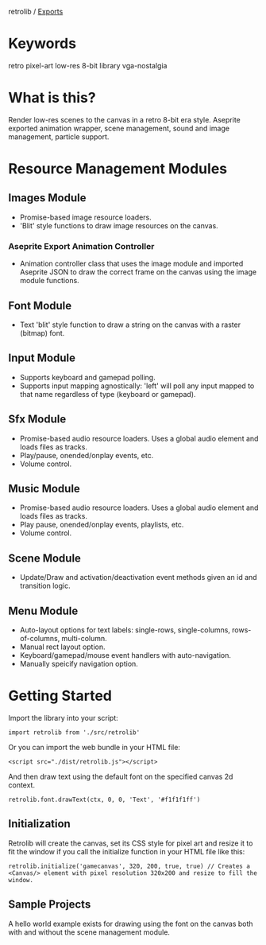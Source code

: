 retrolib / [Exports](modules.md)

# Keywords

retro pixel-art low-res 8-bit library vga-nostalgia

# What is this?

Render low-res scenes to the canvas in a retro 8-bit era style.  Aseprite exported animation wrapper, scene management, sound and image management, particle support.

# Resource Management Modules

## Images Module

- Promise-based image resource loaders.
- 'Blit' style functions to draw image resources on the canvas.

### Aseprite Export Animation Controller

- Animation controller class that uses the image module and imported Aseprite JSON to draw the correct frame on the canvas using the image module functions.

## Font Module

- Text 'blit' style function to draw a string on the canvas with a raster (bitmap) font.

## Input Module

- Supports keyboard and gamepad polling.
- Supports input mapping agnostically: 'left' will poll any input mapped to that name regardless of type (keyboard or gamepad).

## Sfx Module

- Promise-based audio resource loaders.  Uses a global audio element and loads files as tracks.
- Play/pause, onended/onplay events, etc.
- Volume control.

## Music Module

- Promise-based audio resource loaders.  Uses a global audio element and loads files as tracks.
- Play pause, onended/onplay events, playlists, etc.
- Volume control.

## Scene Module

- Update/Draw and activation/deactivation event methods given an id and transition logic.

## Menu Module

- Auto-layout options for text labels: single-rows, single-columns, rows-of-columns, multi-column.
- Manual rect layout option.
- Keyboard/gamepad/mouse event handlers with auto-navigation.
- Manually speicify navigation option.

# Getting Started

Import the library into your script:

```
import retrolib from './src/retrolib'
```

Or you can import the web bundle in your HTML file:
```
<script src="./dist/retrolib.js"></script>
```

And then draw text using the default font on the specified canvas 2d context.

```
retrolib.font.drawText(ctx, 0, 0, 'Text', '#f1f1f1ff')
```

## Initialization

Retrolib will create the canvas, set its CSS style for pixel art and resize it to fit the window
if you call the initialize function in your HTML file like this:
```
retrolib.initialize('gamecanvas', 320, 200, true, true) // Creates a <Canvas/> element with pixel resolution 320x200 and resize to fill the window.
```

## Sample Projects

A hello world example exists for drawing using the font on the canvas both with and without the scene management module.

